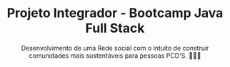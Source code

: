 <h1 align=center> Projeto Integrador - Bootcamp Java Full Stack </h1>

<p align=center> Desenvolvimento de uma Rede social com o intuito de construir comunidades mais sustentáveis para pessoas PCD'S. 🧑🏻‍🦼</p>

